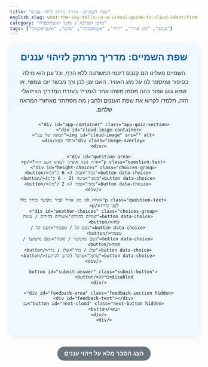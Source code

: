 ```yaml
---
title: "שפת השמיים: מדריך מרתק לזיהוי עננים"
english_slug: what-the-sky-tells-us-a-visual-guide-to-cloud-identification
category: "מדעי הסביבה / מדעי האטמוספרה"
tags: ["עננים", "מזג אוויר", "חיזוי", "אטמוספירה", "מדע", "אינטראקטיבי"]
---
```

<div class="interactive-container">
    <h1>שפת השמיים: מדריך מרתק לזיהוי עננים</h1>
    <p>השמיים מעלינו הם קנבס דינמי המשתנה ללא הרף, וכל ענן הוא מילה בסיפור שמספר לנו על מזג האוויר. האם ענן לבן ורך מבשר יום שמשי, או שמא גוש אפור כהה מסמן משהו אחר לגמרי? בעזרת המדריך הוויזואלי הזה, תלמדו לקרוא את שפת העננים ולהבין מה מסתתר מאחורי המראה שלהם.</p>

    <div id="app-container" class="app-quiz-section">
        <div id="cloud-image-container">
            <img id="cloud-image" src="" alt="תמונה של ענן">
            <div class="image-overlay">זיהוי ענן</div>
        </div>

        <div id="question-area">
            <p class="question-text">איזה גובה אופייני לבסיס הענן הזה?</p>
            <div id="height-choices" class="choices-group">
                <button data-choice="גבוה">גבוה (> 6 ק"מ)</button>
                <button data-choice="בינוני">בינוני (2 - 6 ק"מ)</button>
                <button data-choice="נמוך">נמוך (< 2 ק"מ)</button>
            </div>

            <p class="question-text">איזה סוג מזג אוויר סביר מקושר בדרך כלל לענן כזה?</p>
            <div id="weather-choices" class="choices-group">
                <button data-choice="שמיים בהירים">שמיים בהירים / עננות קלה</button>
                <button data-choice="גשם קל / טפטוף">גשם קל / טפטוף</button>
                <button data-choice="גשם מתמשך / סופה">גשם מתמשך / סופה</button>
                <button data-choice="שלג / ברד">שלג / ברד</button>
                <button data-choice="ערפל">ערפל (קרוב לקרקע)</button>
            </div>
            
            <button id="submit-answer" class="submit-button" disabled>בדיקה</button>
        </div>

        <div id="feedback-area" class="feedback-section hidden">
            <div id="feedback-text"></div>
            <button id="next-cloud" class="next-button hidden">ענן הבא</button>
        </div>
    </div>
</div>

<style>
    /* כללי */
    .interactive-container {
        direction: rtl;
        font-family: 'Heebo', sans-serif; /* שימוש בפונט מודרני יותר אם זמין */
        max-width: 700px;
        margin: 20px auto;
        padding: 20px;
        background-color: #f0f8ff; /* אקווה בהיר */
        border-radius: 12px;
        box-shadow: 0 4px 15px rgba(0, 0, 0, 0.1);
        text-align: center;
        overflow: hidden; /* לוודא ששום דבר לא יוצא מגבולות הקונטיינר */
        position: relative;
    }

     .interactive-container h1 {
        color: #0056b3; /* כחול כהה יותר */
        margin-top: 0;
        margin-bottom: 15px;
        font-size: 1.8em;
        font-weight: bold;
    }

    .interactive-container p {
        color: #333;
        margin-bottom: 20px;
        line-height: 1.6;
        font-size: 1.1em;
    }

    /* אזור האפליקציה (חידון) */
    .app-quiz-section {
        background-color: #ffffff; /* רקע לבן לחידון עצמו */
        padding: 20px;
        border-radius: 10px;
        box-shadow: 0 2px 10px rgba(0, 0, 0, 0.08);
        position: relative; /* למיקום האלמנטים הפנימיים */
    }

    #cloud-image-container {
        margin-bottom: 25px;
        position: relative; /* למיקום האוברליי */
        border-radius: 8px;
        overflow: hidden;
        box-shadow: 0 2px 8px rgba(0, 0, 0, 0.1);
    }

    #cloud-image {
        max-width: 100%;
        height: auto;
        display: block; /* למנוע רווח לבן מתחת לתמונה */
        border-radius: 8px;
        transition: transform 0.5s ease-in-out; /* אנימציית זום עדין */
    }

    #cloud-image-container:hover #cloud-image {
         transform: scale(1.03); /* זום קל במעבר עכבר */
    }

    .image-overlay {
        position: absolute;
        top: 0;
        left: 0;
        right: 0;
        bottom: 0;
        background: linear-gradient(to top, rgba(0,0,0,0.5) 0%, rgba(0,0,0,0) 50%); /* הצללה למטה */
        color: white;
        display: flex;
        align-items: flex-end; /* הצמד לכיוון מטה */
        justify-content: flex-start; /* הצמד לימין (בגלל RTL) */
        padding: 15px;
        font-size: 1.2em;
        font-weight: bold;
        opacity: 0; /* התחל כהמוס */
        transition: opacity 0.3s ease; /* אנימציית הופעה */
        pointer-events: none; /* ודא שלא מפריע לקליקים */
         direction: rtl;
    }

     #cloud-image-container:hover .image-overlay {
         opacity: 1; /* הצג במעבר עכבר */
     }


    #question-area p.question-text {
        margin-top: 20px;
        margin-bottom: 15px;
        font-weight: bold;
        color: #0056b3; /* צבע השאלה */
        font-size: 1.1em;
    }

    .choices-group {
        display: flex;
        flex-wrap: wrap;
        justify-content: center;
        margin-bottom: 20px;
        gap: 8px; /* רווח בין הכפתורים */
    }

    #height-choices button,
    #weather-choices button {
        padding: 10px 20px;
        border: 2px solid #007bff;
        border-radius: 25px; /* כפתורים מעוגלים יותר */
        background-color: #e9f5ff; /* כחול בהיר מאוד */
        color: #007bff; /* כחול רגיל */
        cursor: pointer;
        font-size: 1rem;
        transition: background-color 0.3s ease, color 0.3s ease, border-color 0.3s ease, transform 0.1s ease;
        min-width: 120px; /* רוחב מינימלי אחיד */
        text-align: center;
    }

    #height-choices button:hover,
    #weather-choices button:hover:not(.selected) {
        background-color: #cce5ff; /* כחול בהיר יותר במעבר עכבר */
        border-color: #0056b3;
    }

     #height-choices button:active,
     #weather-choices button:active {
         transform: scale(0.98); /* אנימציית לחיצה */
     }
    
    #height-choices button.selected,
    #weather-choices button.selected {
        background-color: #007bff; /* כחול מלא */
        color: white;
        border-color: #0056b3; /* כחול כהה יותר */
        box-shadow: 0 2px 5px rgba(0, 123, 255, 0.3); /* צל לכפתור הנבחר */
    }

    .submit-button {
        display: block;
        width: 60%; /* רחב יותר */
        max-width: 250px;
        margin: 30px auto 10px auto;
        padding: 12px 20px; /* פדינג גדול יותר */
        background-color: #28a745; /* ירוק */
        color: white;
        border: none;
        border-radius: 25px; /* כפתור מעוגל */
        font-size: 1.2rem;
        cursor: pointer;
        transition: background-color 0.3s ease, opacity 0.3s ease, transform 0.1s ease;
        font-weight: bold;
        box-shadow: 0 4px 10px rgba(40, 167, 69, 0.3); /* צל לכפתור */
    }
     .submit-button:disabled {
        background-color: #cccccc; /* אפור כשהוא לא פעיל */
        cursor: not-allowed;
        opacity: 0.7; /* שקיפות קלה */
        box-shadow: none;
    }

    .submit-button:hover:not(:disabled) {
        background-color: #218838; /* ירוק כהה יותר במעבר עכבר */
        box-shadow: 0 4px 12px rgba(33, 136, 56, 0.4);
    }

     .submit-button:active:not(:disabled) {
         transform: scale(0.98);
     }
    
    /* אזור פידבק */
    .feedback-section {
        margin-top: 25px;
        padding: 20px;
        border-top: 1px solid #eee;
        text-align: right;
        background-color: #fff; /* רקע לבן */
        border-radius: 8px;
        box-shadow: 0 2px 8px rgba(0, 0, 0, 0.05);
        transition: opacity 0.5s ease-in-out, max-height 0.7s ease-in-out; /* אנימציה להופעה */
        overflow: hidden; /* חתוך תוכן בזמן אנימציה */
        max-height: 0; /* התחל מוסתר */
        opacity: 0; /* התחל שקוף */
        padding-top: 0;
        padding-bottom: 0;
    }

     .feedback-section:not(.hidden) {
         max-height: 500px; /* גובה מקסימלי כשגלוי */
         opacity: 1; /* גלוי לחלוטין */
         padding-top: 20px;
         padding-bottom: 20px;
         margin-top: 20px; /* רווח עליון כשגלוי */
     }


    #feedback-text p {
        margin: 0 0 12px 0;
        line-height: 1.7;
        font-size: 1em;
        color: #444; /* צבע טקסט כללי לפידבק */
    }
    
    #feedback-text .correct {
        color: #28a745; /* ירוק */
        font-weight: bold;
    }
    
    #feedback-text .incorrect {
        color: #dc3545; /* אדום */
        font-weight: bold;
    }

     #feedback-text strong { /* הדגשת סוג הענן המדויק */
         color: #0056b3;
     }


    .hidden {
        display: none; /* אל תציג כלל, לא רק שקוף/קטן */
    }
    
    .next-button {
        display: block;
        width: 180px;
        margin: 20px auto 0 auto;
        padding: 10px 15px;
        background-color: #007bff; /* כחול */
        color: white;
        border: none;
        border-radius: 25px;
        font-size: 1.1rem;
        cursor: pointer;
        transition: background-color 0.3s ease, transform 0.1s ease;
        font-weight: bold;
    }
    
    .next-button:hover {
        background-color: #0056b3; /* כחול כהה יותר */
    }

     .next-button:active {
         transform: scale(0.98);
     }

    /* הסבר כללי */
    #show-explanation {
        display: block;
        width: 250px; /* רוחב קבוע */
        margin: 30px auto 15px auto;
        padding: 10px 15px;
        background-color: #6c757d; /* אפור */
        color: white;
        border: none;
        border-radius: 25px;
        font-size: 1rem;
        cursor: pointer;
        transition: background-color 0.3s ease, transform 0.1s ease;
        font-weight: bold;
    }
    
    #show-explanation:hover {
        background-color: #5a6268; /* אפור כהה יותר */
    }

     #show-explanation:active {
         transform: scale(0.98);
     }


    #explanation-section {
        direction: rtl;
        text-align: right;
        margin-top: 20px;
        padding: 20px;
        border: 1px solid #ccc;
        border-radius: 8px;
        background-color: #f9f9f9; /* רקע בהיר */
        transition: max-height 0.7s ease-in-out, opacity 0.5s ease-in-out; /* אנימציה להופעה */
        overflow: hidden; /* חתוך תוכן בזמן אנימציה */
        max-height: 0; /* התחל מוסתר */
        opacity: 0; /* התחל שקוף */
        padding-top: 0;
        padding-bottom: 0;
    }

    #explanation-section:not(.hidden) {
        max-height: 2000px; /* גובה מקסימלי גדול מספיק לכל התוכן */
        opacity: 1; /* גלוי לחלוטין */
        padding-top: 20px;
        padding-bottom: 20px;
        margin-top: 20px; /* רווח עליון כשגלוי */
    }
    
    #explanation-section h2, #explanation-section h3, #explanation-section h4 {
        color: #333;
        margin-top: 20px;
        margin-bottom: 10px;
        font-weight: bold;
    }

     #explanation-section h2 { font-size: 1.5em; color: #0056b3; }
     #explanation-section h3 { font-size: 1.3em; color: #007bff; }
     #explanation-section h4 { font-size: 1.1em; color: #555; }


    #explanation-section p {
        margin-bottom: 15px;
        line-height: 1.7;
        color: #444;
    }
    
    #explanation-section ul {
        margin-bottom: 15px;
        padding-right: 25px; /* פדינג מימין לרשימה */
        list-style: disc; /* סוג התבליט */
        color: #444;
    }
    
    #explanation-section li {
        margin-bottom: 8px;
        line-height: 1.6;
    }

     #explanation-section li strong {
         color: #007bff; /* הדגשת שמות העננים ברשימות */
     }

</style>

<button id="show-explanation">הצג הסבר מלא על זיהוי עננים</button>

<div id="explanation-section" class="hidden">
    <h2>הסבר מלא: מה העננים מספרים לנו?</h2>

    <h3>מבוא: למה חשוב להכיר עננים?</h3>
    <p>עננים אינם רק קישוט לשמיים – הם למעשה אינדיקטורים ויזואליים מרתקים למצב האטמוספירה ממש מעלינו. צורתם, הגובה שבו הם נמצאים והרכבם יכולים לספר לנו סיפור שלם על כמות הלחות באוויר, על מידת היציבות (או חוסר היציבות) שלו, וכפועל יוצא מכך – על מזג האוויר הצפוי בשעות ובימים הקרובים. זיהוי עננים הוא כלי יסודי ומרתק לכל מי שמתעניין במטאורולוגיה, בחיזוי מקומי, או פשוט רוצה להתבונן בשמיים בעיניים מבינות יותר.</p>

    <h3>סיווג עננים עיקרי לפי גובה הבסיס</h3>
    <p>השיטה המקובלת והיעילה ביותר לסווג עננים היא לפי גובה הבסיס שלהם באטמוספירה. הגובה משפיע באופן ישיר על הטמפרטורה שבה נוצרים העננים, וזו משפיעה על הרכבם – האם הם מורכבים מטיפות מים נוזליים, מגבישי קרח, או משניהם. נהוג לחלק את העננים לשלוש קטגוריות גובה עיקריות:</p>

    <h4>עננים גבוהים (High Clouds)</h4>
    <ul>
        <li><strong>שמות נפוצים:</strong> <strong>צירוס</strong> (Cirrus), <strong>צירוסטרטוס</strong> (Cirrostratus), <strong>צירוקומולוס</strong> (Cirrocumulus).</li>
        <li><strong>גובה טיפוסי:</strong> לרוב מעל 6 ק"מ (כ-20,000 רגל) מעל פני הקרקע, באזורים קרים מאוד של האטמוספירה.</li>
        <li><strong>מאפיינים ויזואליים:</strong> עננים אלו נוצרים אך ורק מגבישי קרח ולכן הם לרוב דקים, שקופים למחצה, או בעלי מראה סיבי עדין, לעיתים נראים כמו נוצות, שערות סוס או כתמים קטנים מסודרים בשורות.</li>
        <li><strong>מזג אוויר מקושר:</strong> עננים גבוהים לרוב קשורים למזג אוויר בהיר, אך הופעתם יכולה לעיתים לבשר על שינוי מתקרב, במיוחד אם הם הופכים צפופים יותר. ענני צירוס מצביעים לעיתים על התקרבות של חזית חמה. ענני צירוסטרטוס יכולים ליצור תופעות אופטיות יפות כמו הילה סביב השמש או הירח. עננים אלו אינם מורידים משקעים שמגיעים לקרקע.</li>
    </ul>

    <h4>עננים בינוניים (Mid-level Clouds)</h4>
    <ul>
        <li><strong>שמות נפוצים:</strong> <strong>אלטוקומולוס</strong> (Altocumulus), <strong>אלטוסטרטוס</strong> (Altostratus).</li>
        <li><strong>גובה טיפוסי:</strong> בין 2 ל-6 ק"מ (כ-6,500 עד 20,000 רגל). בגבהים אלו העננים יכולים להיות מורכבים מטיפות מים, גבישי קרח, או שילוב של שניהם, תלוי בטמפרטורה הספציפית.</li>
        <li><strong>מאפיינים ויזואליים:</strong> ענני <strong>אלטוקומולוס</strong> נראים בדרך כלל ככתמים או גושים לבנים עד אפורים, לעיתים קרובות מסודרים בשורות או קבוצות (דמוי "כבשים" או "גלים"). ענני <strong>אלטוסטרטוס</strong> יוצרים שכבה אחידה ורחבה של עננות אפרפרה או כחלחלה, שיכולה לטשטש את השמש או הירח ולהפוך אותם לדיסק בהיר ומטושטש ("שמש או ירח חלבי").</li>
        <li><strong>מזג אוויר מקושר:</strong> עננים בינוניים קשורים לעננות בולטת יותר ומהווים לעיתים קרובות אינדיקציה לשינוי במזג האוויר. אלטוסטרטוס יכול להוריד גשם או שלג קל, אך לרוב הוא אינו כבד או ממושך. אלטוקומולוס בדרך כלל אינו מוריד משקעים, אך יכול להעיד על אי יציבות באטמוספירה.</li>
    </ul>

    <h4>עננים נמוכים (Low Clouds)</h4>
    <ul>
        <li><strong>שמות נפוצים:</strong> <strong>סטרטוס</strong> (Stratus), <strong>סטרטוקומולוס</strong> (Stratocumulus), <strong>נימבוסטרטוס</strong> (Nimbostratus).</li>
        <li><strong>גובה טיפוסי:</strong> מתחת ל-2 ק"מ (כ-6,500 רגל). מורכבים בעיקר מטיפות מים נוזליים (אלא אם הטמפרטורה קרובה לאפס או מתחתיה, ואז יכולים להכיל גם גבישי קרח).</li>
        <li><strong>מאפיינים ויזואליים:</strong> ענני <strong>סטרטוס</strong> הם שכבה אחידה, שטוחה ונמוכה של עננות אפורה, דמוית ערפל שלא הגיע עד לקרקע. ענני <strong>סטרטוקומולוס</strong> נראים כגושים, גלילים או פסים אפורים או לבנבנים המסודרים בשכבה די נמוכה. ענני <strong>נימבוסטרטוס</strong> הם שכבה אפורה, כהה ועבה המכסה את כל השמיים וממנה יורדים משקעים.</li>
        <li><strong>מזג אוויר מקושר:</strong> סטרטוס קשור לעיתים קרובות לטפטוף קל מאוד (מזרעה) או ערפל קל. סטרטוקומולוס בדרך כלל לא מוריד משקעים משמעותיים, אך יכול להתפתח לענני גשם. <strong>נימבוסטרטוס</strong> הוא ענן הגשם הטיפוסי של גשם קל עד בינוני, אך מתמשך לאורך שעות.</li>
    </ul>

    <h3>עננים בעלי התפתחות אנכית משמעותית</h3>
    <p>ישנם גם עננים שלא משתלבים באופן מלא בסיווג לפי גובה הבסיס בלבד, מכיוון שהם מתפתחים לגובה רב מאוד, לעיתים על פני כל שכבות הגובה. ענני <strong>קומולוס</strong> (Cumulus) נוצרים עקב הסעת חום אנכית (קונבקציה).</p>
    <ul>
        <li><strong>קומולוס:</strong> לענני קומולוס יש בסיס נמוך (בדרך כלל מתחת ל-2 ק"מ) ופסגות כיפתיות או "כרוביות" המתנשאות לגובה משתנה. ענני קומולוס קטנים ומבודדים ("קומולוס הומליס") הם סימן מובהק למזג אוויר בהיר ונעים. אם תנאי האטמוספירה יציבים פחות, הם יכולים לגדול ל"קומולוס קונג'סטוס" – עננים גדולים יותר שיכולים להוריד ממטרים קצרים ועזים.</li>
        <li><strong>קומולונימבוס:</strong> אלו הם "מלכי העננים" וענני הסערה המפוארים והמסוכנים ביותר. ענני קומולונימבוס (Cumulonimbus) מתחילים מבסיס נמוך מאוד (לעיתים קרובות פחות מק"מ), אך מתנשאים לגובה רב מאוד, לעיתים עד לשכבות הגבוהות ביותר של האטמוספירה, ואף מגיעים לצורת "סדן" אופיינית בפסגתם כשהם נתקלים בטרופופאוזה. הם קשורים לגשם כבד מאוד, ברד, ברקים, רעמים, רוחות סוערות ואף טורנדו. ראיית קומולונימבוס היא אינדיקציה ברורה לסופה מתקרבת או מתפתחת.</li>
    </ul>

    <h3>סיכום: השמיים כמפה למזג האוויר</h3>
    <p>היכולת לזהות את סוגי העננים העיקריים מאפשרת לנו לקבל תמונת מצב מיידית על מה שקורה באטמוספירה מעלינו ולהסיק מסקנות שימושיות לגבי מזג האוויר הצפוי בסביבתנו הקרובה. שמיים המכוסים בשכבת אלטוסטרטוס אפורה עשויים לבשר גשם קל, בעוד ענני קומולוס יום יפה מבטיחים יום שמשי. ראיית ענן קומולונימבוס אדיר באופק היא קריאת כיוון ברורה לחפש מחסה אם מתפתחת סופה. התבוננות קבועה בשמיים ולמידת שפת העננים היא דרך מרתקת להתחבר לעולם הטבע ולהבין טוב יותר את הכוחות המעצבים את מזג האוויר.</p>
</div>


<script>
    document.addEventListener('DOMContentLoaded', () => {
        const cloudImage = document.getElementById('cloud-image');
        const heightChoices = document.getElementById('height-choices').querySelectorAll('button');
        const weatherChoices = document.getElementById('weather-choices').querySelectorAll('button');
        const submitButton = document.getElementById('submit-answer');
        const feedbackArea = document.getElementById('feedback-area');
        const feedbackText = document.getElementById('feedback-text');
        const nextCloudButton = document.getElementById('next-cloud');
        const showExplanationButton = document.getElementById('show-explanation');
        const explanationSection = document.getElementById('explanation-section');

        let currentCloudIndex = 0;
        let selectedHeight = null;
        let selectedWeather = null;

        // Data for cloud examples - Added a few more examples for variety
        const cloudsData = [
             {
                image: 'https://res.cloudinary.com/dqk165j3e/image/upload/v1719334708/cirrus_i7vgs7.jpg', // Placeholder URL for Cirrus
                correctHeight: 'גבוה',
                correctWeather: 'שמיים בהירים / עננות קלה', // Slightly refined weather description
                exactType: 'צירוס (Cirrus)',
                explanation: 'ענני <strong>צירוס</strong> הם עננים גבוהים ודקים המורכבים מגבישי קרח. לרוב הם מופיעים בשמיים בהירים או קשורים לשינוי עדין במזג האוויר. אינם מורידים משקעים שמגיעים לקרקע.'
            },
            {
                image: 'https://res.cloudinary.com/dqk165j3e/image/upload/v1719334708/altostratus_n5yixu.jpg', // Placeholder URL for Altostratus
                correctHeight: 'בינוני',
                correctWeather: 'גשם קל / טפטוף', // Made weather more specific to Altostratus potential
                exactType: 'אלטוסטרטוס (Altostratus)',
                explanation: 'ענני <strong>אלטוסטרטוס</strong> הם עננים בינוניים היוצרים שכבה אחידה ואפרפרה. הם יכולים לטשטש את השמש או הירח. עשויים להוריד גשם קל או שלג קל אך לרוב לא משמעותי או ממושך.'
            },
             {
                image: 'https://res.cloudinary.com/dqk165j3e/image/upload/v1719334708/stratus_cz4i2j.jpg', // Placeholder URL for Stratus
                correctHeight: 'נמוך',
                correctWeather: 'גשם קל / טפטוף', // Or ערפל
                exactType: 'סטרטוס (Stratus)',
                explanation: 'ענני <strong>סטרטוס</strong> הם עננים נמוכים מאוד היוצרים שכבה אחידה ושטוחה, דמוית ערפל שאינו נוגע בקרקע. קשורים לעיתים קרובות לטפטוף קל מאוד (מזרעה) או ערפל קל.'
            },
            {
                image: 'https://res.cloudinary.com/dqk165j3e/image/upload/v1719334708/nimbostratus_ix4j3e.jpg', // Placeholder URL for Nimbostratus
                correctHeight: 'נמוך', // Base is low
                correctWeather: 'גשם מתמשך / סופה', // Nimbostratus brings continuous rain
                exactType: 'נימבוסטרטוס (Nimbostratus)',
                explanation: 'ענני <strong>נימבוסטרטוס</strong> הם שכבה עבה וכהה של עננים נמוכים, המורידה גשם או שלג קל עד בינוני ומתמשך לאורך שעות. הם מכסים את השמיים לחלוטין.'
            },
             {
                image: 'https://res.cloudinary.com/dqk165j3e/image/upload/v1719334708/altocumulus_k6m9a8.jpg', // Placeholder URL for Altocumulus
                correctHeight: 'בינוני',
                correctWeather: 'שמיים בהירים / עננות קלה', // Altocumulus often doesn't bring rain itself
                exactType: 'אלטוקומולוס (Altocumulus)',
                explanation: 'ענני <strong>אלטוקומולוס</strong> הם עננים בינוניים הנראים כמו כתמים או גושים מעוגלים. לעיתים קרובות מסודרים בשורות. מצביעים על עננות ויכולים להקדים שינוי, אך בדרך כלל אינם מורידים משקעים.'
            },
             {
                image: 'https://res.cloudinary.com/dqk165j3e/image/upload/v1719334708/cumulus_humilis_u97u1b.jpg', // Placeholder for small Cumulus
                correctHeight: 'נמוך',
                correctWeather: 'שמיים בהירים / עננות קלה',
                exactType: 'קומולוס הומליס (Cumulus Humilis)',
                explanation: 'ענני <strong>קומולוס הומליס</strong> הם ענני יום יפה טיפוסיים. יש להם בסיס שטוח ונמוך וכיפות קטנות. הם מעידים על מזג אוויר יציב ואינם מורידים משקעים.'
            },
             {
                image: 'https://res.cloudinary.com/dqk165j3e/image/upload/v1719334708/cumulus_congestus_b0t8k4.jpg', // Placeholder for larger Cumulus
                correctHeight: 'נמוך', // Base is low
                correctWeather: 'גשם קל / טפטוף', // Can bring showers
                exactType: 'קומולוס קונג\'סטוס (Cumulus Congestus)',
                explanation: 'ענני <strong>קומולוס קונג\'סטוס</strong> הם התפתחות של ענני קומולוס קטנים יותר, עם כיפות גבוהות ובולטות יותר. הם מעידים על אי יציבות גוברת באטמוספירה ויכולים להוריד ממטרים קצרים וקלים עד בינוניים.'
            },
            {
                image: 'https://res.cloudinary.com/dqk165j3e/image/upload/v1719334708/cumulonimbus_z9k8j0.jpg', // Placeholder URL for Cumulonimbus
                correctHeight: 'נמוך', // Classify by base height for the quiz
                correctWeather: 'גשם מתמשך / סופה', // The most significant weather
                exactType: 'קומולונימבוס (Cumulonimbus)',
                explanation: 'ענני <strong>קומולונימבוס</strong> הם ענני סערה אדירים בעלי התפתחות אנכית עצומה, עם בסיס נמוך מאוד ופסגה שיכולה להגיע לגבהים קיצוניים. הם קשורים לגשם כבד, ברקים, רעמים, ברד ורוחות חזקות. ענן זה הוא סמן מובהק לסופה.'
            }
        ];

        function loadCloud(index) {
            if (index >= cloudsData.length) {
                // End of quiz
                feedbackHTML = '<p class="correct" style="font-size: 1.3em;"><strong>מדהים! סיימת את כל העננים בהצלחה!</strong></p>';
                feedbackHTML += '<p>עכשיו אתה מוכן לקרוא את שפת השמיים בעצמך!</p>';
                 feedbackText.innerHTML = feedbackHTML;
                 feedbackArea.classList.remove('hidden');
                 feedbackArea.style.maxHeight = '300px'; // Adjust height for final message
                 feedbackArea.style.opacity = '1';
                 submitButton.classList.add('hidden');
                 nextCloudButton.classList.add('hidden');
                 // Hide question area or disable
                 document.getElementById('question-area').style.display = 'none';

                 // Optional: Reset button for new quiz
                 // const resetButton = document.createElement('button');
                 // resetButton.textContent = 'התחל מחדש';
                 // resetButton.classList.add('next-button'); // Use same style
                 // resetButton.addEventListener('click', () => {
                 //     document.getElementById('question-area').style.display = 'block';
                 //     loadCloud(0);
                 // });
                 // feedbackArea.appendChild(resetButton);


                 return; // Exit function
            }

            currentCloudIndex = index;
            const cloud = cloudsData[currentCloudIndex];
             // Animate image fade-in or position change? Simple fade for now.
             cloudImage.style.opacity = '0'; // Start faded
             cloudImage.src = cloud.image; // Change source
             cloudImage.onload = () => { // Fade in after load
                 cloudImage.style.opacity = '1';
             };


            // Reset selections and feedback display
            selectedHeight = null;
            selectedWeather = null;
            heightChoices.forEach(button => button.classList.remove('selected'));
            weatherChoices.forEach(button => button.classList.remove('selected'));

            // Animate feedback area hiding
             feedbackArea.style.maxHeight = '0';
             feedbackArea.style.opacity = '0';
             // Add a delay before actually hiding to allow animation
             setTimeout(() => {
                 feedbackArea.classList.add('hidden');
                 feedbackText.innerHTML = '';
                 submitButton.classList.remove('hidden');
                 nextCloudButton.classList.add('hidden');
                 submitButton.disabled = true; // Disable submit until choices are made
             }, 700); // Matches max-height transition duration


        }

        function handleChoiceClick(event, type) {
            const button = event.target;
            const choice = button.getAttribute('data-choice');
            
            // Deselect previous choice of this type and apply effect
            const choiceButtons = type === 'height' ? heightChoices : weatherChoices;
            choiceButtons.forEach(btn => {
                 if (btn !== button && btn.classList.contains('selected')) {
                     btn.classList.remove('selected');
                     // Optional: add deselect animation class briefly
                 }
             });
            
            // Select the current choice and apply effect
            if (button.classList.contains('selected')) {
                // If already selected, deselect it
                button.classList.remove('selected');
                 if (type === 'height') selectedHeight = null;
                 else selectedWeather = null;
            } else {
                // If not selected, select it
                button.classList.add('selected');
                 if (type === 'height') selectedHeight = choice;
                 else selectedWeather = choice;
            }

            // Enable submit if both choices are made
            submitButton.disabled = !(selectedHeight && selectedWeather);
             // Optional: Add a visual cue when button becomes enabled - handled by CSS :disabled
        }

        heightChoices.forEach(button => {
            button.addEventListener('click', (e) => handleChoiceClick(e, 'height'));
        });

        weatherChoices.forEach(button => {
            button.addEventListener('click', (e) => handleChoiceClick(e, 'weather'));
        });

        submitButton.addEventListener('click', () => {
            if (!selectedHeight || !selectedWeather) {
                // Should not happen if button is disabled, but good as a fallback
                // Use a more styled modal or message later if needed
                alert('אנא בחר גם גובה וגם סוג מזג אוויר כדי לבדוק את תשובתך.');
                return;
            }

            const cloud = cloudsData[currentCloudIndex];
            let feedbackHTML = '';
            let isHeightCorrect = (selectedHeight === cloud.correctHeight);

             // Allow multiple correct weather options if defined in data (current data uses string, so Array.isArray is false)
             const correctWeatherOptions = Array.isArray(cloud.correctWeather) ? cloud.correctWeather : [cloud.correctWeather];
             const isWeatherCorrect = correctWeatherOptions.includes(selectedWeather);

            // Check Height
            if (isHeightCorrect) {
                feedbackHTML += `<p class="correct">✅ <strong>זיהוי גובה נכון!</strong> בחרת: "${selectedHeight}". הגובה האופייני לבסיס ענן זה הוא אכן בקטגוריית ${selectedHeight}.</p>`;
            } else {
                feedbackHTML += `<p class="incorrect">❌ <strong>זיהוי גובה שגוי.</strong> בחרת: "${selectedHeight}". הגובה האופייני לבסיס ענן זה הוא בקטגוריית ${cloud.correctHeight}.</p>`;
            }

             // Check Weather
            if (isWeatherCorrect) {
                feedbackHTML += `<p class="correct">✅ <strong>זיהוי מזג אוויר נכון!</strong> בחרת: "${selectedWeather}". מזג אוויר זה אכן קשור לענן מסוג זה.</p>`;
            } else {
                 const weatherFeedbackText = correctWeatherOptions.length > 1 ? `אחת מהאפשרויות הבאות: "${correctWeatherOptions.join('", "')}"` : `"${correctWeatherOptions[0]}"`;
                feedbackHTML += `<p class="incorrect">❌ <strong>זיהוי מזג אוויר שגוי.</strong> בחרת: "${selectedWeather}". מזג האוויר הסביר ביותר המקושר לענן זה הוא: ${weatherFeedbackText}.</p>`;
            }

            // Add general info and explanation
            feedbackHTML += `<p><strong>סוג הענן המדויק:</strong> ${cloud.exactType}</p>`;
            feedbackHTML += `<p>${cloud.explanation}</p>`; // Includes HTML bold tags from data

            feedbackText.innerHTML = feedbackHTML;

            // Animate feedback area appearance
            feedbackArea.classList.remove('hidden');
            // Trigger reflow to restart transition if already displayed
            void feedbackArea.offsetWidth;
            feedbackArea.style.maxHeight = '500px'; // Set to a value larger than content
            feedbackArea.style.opacity = '1';


            submitButton.classList.add('hidden');
             // Add a slight delay before showing next button for smoother flow
             setTimeout(() => {
                 nextCloudButton.classList.remove('hidden');
             }, 500); // Show next button after feedback animation starts
        });

        nextCloudButton.addEventListener('click', () => {
            loadCloud(currentCloudIndex + 1);
        });
        
        showExplanationButton.addEventListener('click', () => {
            const isHidden = explanationSection.classList.contains('hidden');
            if (isHidden) {
                explanationSection.classList.remove('hidden');
                 // Trigger reflow for animation
                 void explanationSection.offsetWidth;
                 explanationSection.style.maxHeight = '2000px'; // A large value to ensure it fits
                 explanationSection.style.opacity = '1';

                showExplanationButton.textContent = 'הסתר הסבר מלא על זיהוי עננים';
                 showExplanationButton.style.backgroundColor = '#dc3545'; /* צבע אדום להסתרה */
                 showExplanationButton.style.boxShadow = '0 4px 10px rgba(220, 53, 69, 0.3)';
            } else {
                 explanationSection.style.maxHeight = '0';
                 explanationSection.style.opacity = '0';
                 // Delay adding 'hidden' class until animation is complete
                 setTimeout(() => {
                     explanationSection.classList.add('hidden');
                 }, 700); // Matches transition duration

                showExplanationButton.textContent = 'הצג הסבר מלא על זיהוי עננים';
                 showExplanationButton.style.backgroundColor = '#6c757d'; /* צבע אפור רגיל */
                 showExplanationButton.style.boxShadow = '0 4px 10px rgba(108, 117, 125, 0.3)';
            }
        });

        // Initial load
        loadCloud(0);
    });
</script>
```